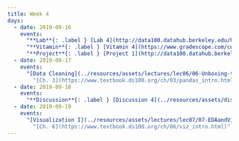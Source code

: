 ```yaml
---
title: Week 4
days:
  - date: 2019-09-16
    events:
      "**Lab**{: .label } [Lab 4](http://data100.datahub.berkeley.edu/hub/user-redirect/git-sync?repo=https://github.com/DS-100/fa19&subPath=lab/lab04/) (due Sept. 16)":
      "**Vitamin**{: .label } [Vitamin 4](https://www.gradescope.com/courses/57158/assignments/245564/) (due Sept. 16)":
      "**Project**{: .label } [Project 1](http://data100.datahub.berkeley.edu/hub/user-redirect/git-sync?repo=https://github.com/DS-100/fa19&subPath=proj/proj1/) (due Sept. 24)":
  - date: 2019-09-17
    events:
      "[Data Cleaning](../resources/assets/lectures/lec06/06-Unboxing-the-Data.pdf) ([webcast](https://www.youtube.com/watch?v=YHf4S2h85bk)) ([code](http://data100.datahub.berkeley.edu/hub/user-redirect/git-sync?repo=https://github.com/DS-100/fa19&subPath=lecture/lec06))":
        "[Ch. 3](https://www.textbook.ds100.org/ch/03/pandas_intro.html)"
  - date: 2019-09-18
    events:
      "**Discussion**{: .label } [Discussion 4](../resources/assets/discussions/disc04.pdf) ([notebook and solutions](http://data100.datahub.berkeley.edu/hub/user-redirect/git-sync?repo=https://github.com/DS-100/fa19&subPath=disc/))":
  - date: 2019-09-19
    events:
      "[Visualization I](../resources/assets/lectures/lec07/07-EDAandVizAnnotated.pdf)":
        "[Ch. 6](https://www.textbook.ds100.org/ch/06/viz_intro.html)"
---
```

